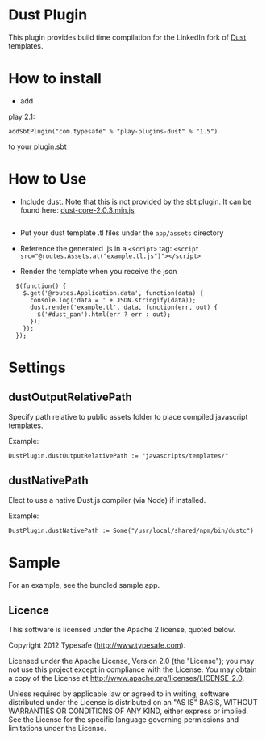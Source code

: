 # Dust Plugin

This plugin provides build time compilation for the LinkedIn fork of [Dust](https://github.com/linkedin/dustjs) templates.

# How to install

* add 

play 2.1:

```addSbtPlugin("com.typesafe" % "play-plugins-dust" % "1.5")```

to your plugin.sbt

# How to Use

* Include dust. Note that this is not provided by the sbt plugin. It can be found here: [dust-core-2.0.3.min.js](https://raw.github.com/typesafehub/play-plugins/master/dust/sample/public/javascripts/dust-core-1.2.3.min.js)
```<script src="@routes.Assets.at("javascripts/dust-core-2.0.3.min.js")"></script>
```

* Put your dust template .tl files under the ```app/assets``` directory

* Reference the generated .js in a  ```<script>``` tag:
```<script src="@routes.Assets.at("example.tl.js")"></script>```

* Render the template when you receive the json 
```
  $(function() {
	$.get('@routes.Application.data', function(data) {
	  console.log('data = ' + JSON.stringify(data));
	  dust.render('example.tl', data, function(err, out) {
	    $('#dust_pan').html(err ? err : out);
	  });
	});
  });
```

# Settings

## dustOutputRelativePath

Specify path relative to public assets folder to place compiled javascript templates.

Example:

    DustPlugin.dustOutputRelativePath := "javascripts/templates/"

## dustNativePath

Elect to use a native Dust.js compiler (via Node) if installed.

Example:

    DustPlugin.dustNativePath := Some("/usr/local/shared/npm/bin/dustc")

# Sample

For an example, see the bundled sample app.

## Licence

This software is licensed under the Apache 2 license, quoted below.

Copyright 2012 Typesafe (http://www.typesafe.com).

Licensed under the Apache License, Version 2.0 (the "License"); you may not use this project except in compliance with the License. You may obtain a copy of the License at http://www.apache.org/licenses/LICENSE-2.0.

Unless required by applicable law or agreed to in writing, software distributed under the License is distributed on an "AS IS" BASIS, WITHOUT WARRANTIES OR CONDITIONS OF ANY KIND, either express or implied. See the License for the specific language governing permissions and limitations under the License.